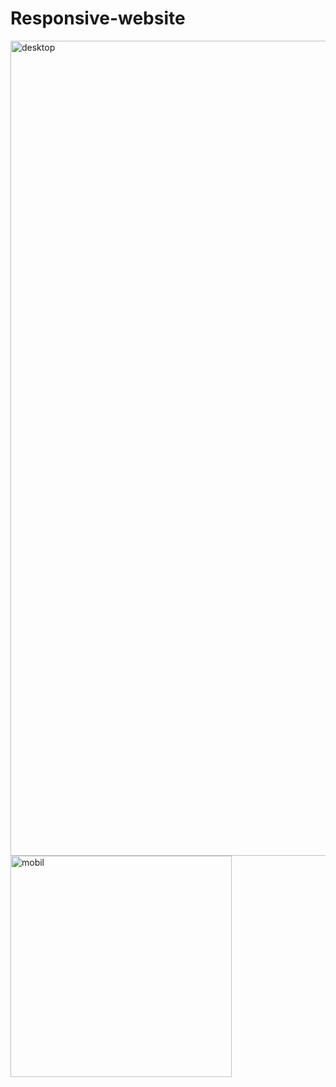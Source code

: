 # Responsive-website
<img width="1304" alt="desktop" src="https://github.com/SedlakovaLucie/Responsive-website/assets/134392445/3c950f3b-e4fb-4ce2-86b3-bbeec547dc24">
<img width="354" alt="mobil" src="https://github.com/SedlakovaLucie/Responsive-website/assets/134392445/c1001177-a616-4d7b-8cb2-39bff2127717">
